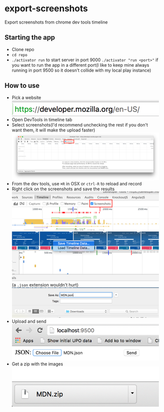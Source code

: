 # export-screenshots
Export screenshots from chrome dev tools timeline

## Starting the app
* Clone repo
* `cd repo`
* `./activator run` to start server in port 9000 `./activator "run <port>"` if you want to run the app in a different port(I like to keep mine always running in port 9500 so it doesn't collide with my local play instance)

## How to use
* Pick a website  
![pick_website](https://raw.githubusercontent.com/dribba/export-screenshots/master/img/Site.png "Website")
* Open DevTools in timeline tab
* Select screenshots(I'd recommend unchecking the rest if you don't want them, it will make the upload faster)  
![dev_tools](https://raw.githubusercontent.com/dribba/export-screenshots/master/img/DevTools.png "DevTools")
* From the dev tools, use `⌘R` in OSX or `ctrl-R` to reload and record
* Right click on the screenshots and save the results  
![save_timeline](https://raw.githubusercontent.com/dribba/export-screenshots/master/img/Saving%20timeline.png "Save Timeline")
(a `.json` extension wouldn't hurt)  
![save_json](https://raw.githubusercontent.com/dribba/export-screenshots/master/img/Saving%20JSON.png "Save JSON")
* Upload and send  
![open_app](https://raw.githubusercontent.com/dribba/export-screenshots/master/img/Open%20app.png "Open app")
* Get a zip with the images  
![get_zip](https://raw.githubusercontent.com/dribba/export-screenshots/master/img/Zip.png "Get zip")